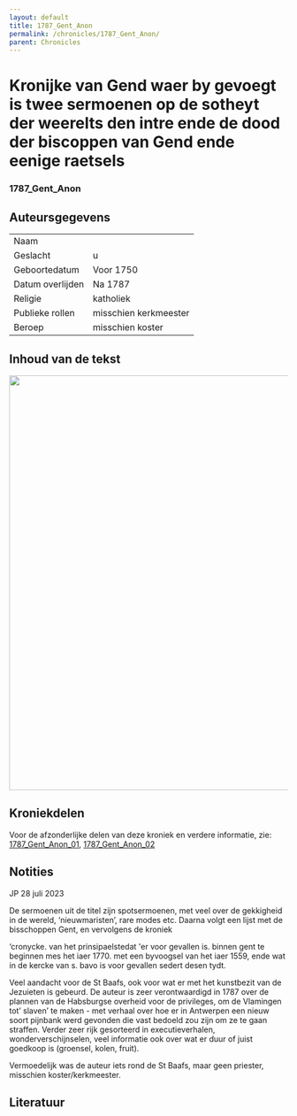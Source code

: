 ```yaml
---
layout: default
title: 1787_Gent_Anon
permalink: /chronicles/1787_Gent_Anon/
parent: Chronicles
--- 
```



# Kronijke van Gend waer by gevoegt is twee sermoenen op de sotheyt der weerelts den intre ende de dood der biscoppen van Gend ende eenige raetsels 

### 1787_Gent_Anon

## Auteursgegevens 

| | | 
| --------------- | --------------- | 
| Naam |   | 
| Geslacht | u | 
| Geboortedatum | Voor 1750 | 
| Datum overlijden | Na 1787 | 
| Religie | katholiek | 
| Publieke rollen | misschien kerkmeester | 
| Beroep | misschien koster | 

## Inhoud van de tekst 


[<img src="..\..\barplots_chronicles\1787_Gent_Anon.jpg" width="750"/>](..\..\barplots_chronicles\1787_Gent_Anon.jpg) 

## Kroniekdelen

Voor de afzonderlijke delen van deze kroniek en verdere informatie, zie: [1787_Gent_Anon_01](https://chroniclingnovelty.github.io/corpus-documentation/chronicles/1787_Gent_Anon_01), [1787_Gent_Anon_02](https://chroniclingnovelty.github.io/corpus-documentation/chronicles/1787_Gent_Anon_02) 

## Notities 

JP 28 juli 2023

De sermoenen uit de titel zijn spotsermoenen, met veel over de gekkigheid in
de wereld, ‘nieuwmaristen’, rare modes etc. Daarna volgt een lijst met de
bisschoppen Gent, en vervolgens de kroniek

‘cronycke. van het prinsipaelstedat 'er voor gevallen is. binnen gent te
beginnen mes het iaer 1770. met een byvoogsel van het iaer 1559, ende wat in
de kercke van s. bavo is voor gevallen sedert desen tydt.

Veel aandacht voor de St Baafs, ook voor wat er met het kunstbezit van de
Jezuieten is gebeurd. De auteur is zeer verontwaardigd in 1787 over de plannen
van de Habsburgse overheid voor de privileges, om de Vlamingen tot’ slaven’ te
maken - met verhaal over hoe er in Antwerpen een nieuw soort pijnbank werd
gevonden die vast bedoeld zou zijn om ze te gaan straffen. Verder zeer rijk
gesorteerd in executieverhalen, wonderverschijnselen, veel informatie ook over
wat er duur of juist goedkoop is (groensel, kolen, fruit).

Vermoedelijk was de auteur iets rond de St Baafs, maar geen priester,
misschien koster/kerkmeester.



## Literatuur 

